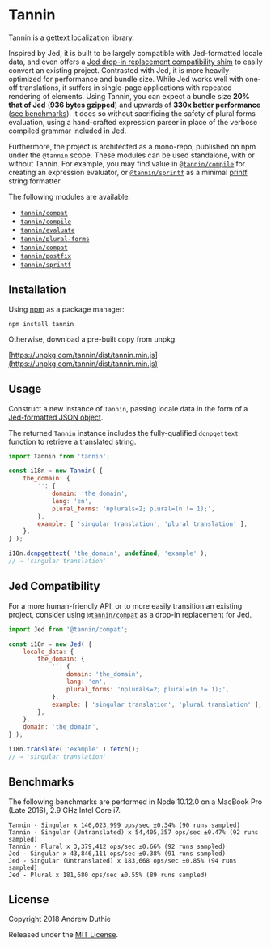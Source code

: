 Tannin
======

Tannin is a [gettext](https://www.gnu.org/software/gettext/) localization library.

Inspired by Jed, it is built to be largely compatible with Jed-formatted locale data, and even offers a [Jed drop-in replacement compatibility shim](#jed-compatibility) to easily convert an existing project. Contrasted with Jed, it is more heavily optimized for performance and bundle size. While Jed works well with one-off translations, it suffers in single-page applications with repeated rendering of elements. Using Tannin, you can expect a bundle size **20% that of Jed** (**936 bytes gzipped**) and upwards of **330x better performance** ([see benchmarks](#benchmarks)). It does so without sacrificing the safety of plural forms evaluation, using a hand-crafted expression parser in place of the verbose compiled grammar included in Jed.

Furthermore, the project is architected as a mono-repo, published on npm under the `@tannin` scope. These modules can be used standalone, with or without Tannin. For example, you may find value in [`@tannin/compile`](https://www.npmjs.com/package/@tannin/compile) for creating an expression evaluator, or [`@tannin/sprintf`](https://www.npmjs.com/package/@tannin/sprintf) as a minimal [printf](https://en.wikipedia.org/wiki/Printf_format_string) string formatter.

The following modules are available:

- [`tannin/compat`](https://www.npmjs.com/package/@tannin/compat)
- [`tannin/compile`](https://www.npmjs.com/package/@tannin/compile)
- [`tannin/evaluate`](https://www.npmjs.com/package/@tannin/evaluate)
- [`tannin/plural-forms`](https://www.npmjs.com/package/@tannin/plural-forms)
- [`tannin/compat`](https://www.npmjs.com/package/@tannin/compat)
- [`tannin/postfix`](https://www.npmjs.com/package/@tannin/postfix)
- [`tannin/sprintf`](https://www.npmjs.com/package/@tannin/sprintf)

## Installation

Using [npm](https://www.npmjs.com/) as a package manager:

```
npm install tannin
```

Otherwise, download a pre-built copy from unpkg:

[https://unpkg.com/tannin/dist/tannin.min.js](https://unpkg.com/tannin/dist/tannin.min.js)

## Usage

Construct a new instance of `Tannin`, passing locale data in the form of a [Jed-formatted JSON object](http://messageformat.github.io/Jed/).

The returned `Tannin` instance includes the fully-qualified `dcnpgettext` function to retrieve a translated string.

```js
import Tannin from 'tannin';

const i18n = new Tannin( {
	the_domain: {
		'': {
			domain: 'the_domain',
			lang: 'en',
			plural_forms: 'nplurals=2; plural=(n != 1);',
		},
		example: [ 'singular translation', 'plural translation' ],
	},
} );

i18n.dcnpgettext( 'the_domain', undefined, 'example' );
// ⇒ 'singular translation'
```

## Jed Compatibility

For a more human-friendly API, or to more easily transition an existing project, consider using [`@tannin/compat`](https://www.npmjs.com/package/@tannin/compat) as a drop-in replacement for Jed.

```js
import Jed from '@tannin/compat';

const i18n = new Jed( {
	locale_data: {
		the_domain: {
			'': {
				domain: 'the_domain',
				lang: 'en',
				plural_forms: 'nplurals=2; plural=(n != 1);',
			},
			example: [ 'singular translation', 'plural translation' ],
		},
	},
	domain: 'the_domain',
} );

i18n.translate( 'example' ).fetch();
// ⇒ 'singular translation'
```

## Benchmarks

The following benchmarks are performed in Node 10.12.0 on a MacBook Pro (Late 2016), 2.9 GHz Intel Core i7.

```
Tannin - Singular x 146,023,999 ops/sec ±0.34% (90 runs sampled)
Tannin - Singular (Untranslated) x 54,405,357 ops/sec ±0.47% (92 runs sampled)
Tannin - Plural x 3,379,412 ops/sec ±0.66% (92 runs sampled)
Jed - Singular x 43,846,111 ops/sec ±0.38% (91 runs sampled)
Jed - Singular (Untranslated) x 183,668 ops/sec ±0.85% (94 runs sampled)
Jed - Plural x 181,680 ops/sec ±0.55% (89 runs sampled)
```

## License

Copyright 2018 Andrew Duthie

Released under the [MIT License](https://opensource.org/licenses/MIT).

